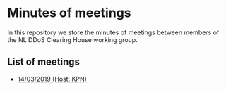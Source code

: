 # Minutes of meetings
In this repository we store the minutes of meetings between members of the NL DDoS Clearing House working group.

## List of meetings

- [14/03/2019 (Host: KPN)](20190314_kpn)
